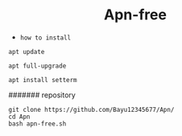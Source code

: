 <h1 align="center">
  Apn-free
</h1>
</div>

- `how to install`

```
apt update
```
```
apt full-upgrade
```
```
apt install setterm
```

####### repository

```
git clone https://github.com/Bayu12345677/Apn/
cd Apn
bash apn-free.sh
```
